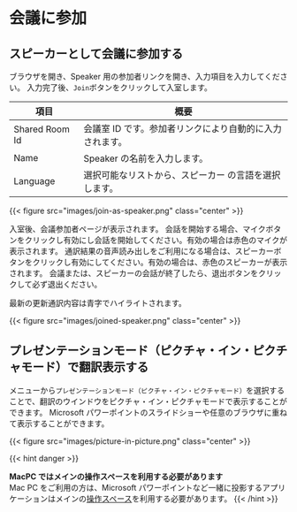 # 会議に参加

## スピーカーとして会議に参加する

ブラウザを開き、Speaker 用の参加者リンクを開き、入力項目を入力してください。
入力完了後、`Join`ボタンをクリックして入室します。

| 項目           | 概要                                                     |
| -------------- | -------------------------------------------------------- |
| Shared Room Id | 会議室 ID です。参加者リンクにより自動的に入力されます。 |
| Name           | Speaker の名前を入力します。                             |
| Language       | 選択可能なリストから、スピーカー の言語を選択します。    |

{{< figure src="images/join-as-speaker.png" class="center" >}}

入室後、会議参加者ページが表示されます。
会話を開始する場合、マイクボタンをクリックし有効にし会話を開始してください。有効の場合は赤色のマイクが表示されます。
通訳結果の音声読み出しをご利用になる場合は、スピーカーボタンをクリックし有効にしてください。有効の場合は、赤色のスピーカーが表示されます。
会議または、スピーカーの会話が終了したら、退出ボタンをクリックして必ず退出ください。

最新の更新通訳内容は青字でハイライトされます。

{{< figure src="images/joined-speaker.png" class="center" >}}

## プレゼンテーションモード（ピクチャ・イン・ピクチャモード）で翻訳表示する

メニューから`プレゼンテーションモード（ピクチャ・イン・ピクチャモード）`を選択することで、翻訳のウインドウをピクチャ・イン・ピクチャモードで表示することができます。
Microsoft パワーポイントのスライドショーや任意のブラウザに重ねて表示することができます。

{{< figure src="images/picture-in-picture.png" class="center" >}}

{{< hint danger >}}

**MacPC ではメインの操作スペースを利用する必要があります**  
Mac PC をご利用の方は、Microsoft パワーポイントなど一緒に投影するアプリケーションはメインの[操作スペース](https://support.apple.com/ja-jp/guide/mac-help/mh14112/mac)を利用する必要があります。
{{< /hint >}}
